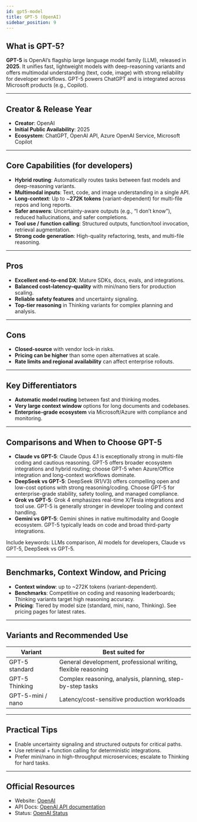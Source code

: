 ```yaml
---
id: gpt5-model
title: GPT-5 (OpenAI)
sidebar_position: 9
---
```


## What is GPT-5?

**GPT-5** is OpenAI’s flagship large language model family (LLM), released in **2025**. It unifies fast, lightweight models with deep-reasoning variants and offers multimodal understanding (text, code, image) with strong reliability for developer workflows. GPT-5 powers ChatGPT and is integrated across Microsoft products (e.g., Copilot).

---

## Creator & Release Year

- **Creator**: OpenAI  
- **Initial Public Availability**: 2025  
- **Ecosystem**: ChatGPT, OpenAI API, Azure OpenAI Service, Microsoft Copilot

---

## Core Capabilities (for developers)

- **Hybrid routing**: Automatically routes tasks between fast models and deep-reasoning variants.  
- **Multimodal inputs**: Text, code, and image understanding in a single API.  
- **Long-context**: Up to ~**272K tokens** (variant-dependent) for multi-file repos and long reports.  
- **Safer answers**: Uncertainty-aware outputs (e.g., “I don’t know”), reduced hallucinations, and safer completions.  
- **Tool use / function calling**: Structured outputs, function/tool invocation, retrieval augmentation.  
- **Strong code generation**: High-quality refactoring, tests, and multi-file reasoning.

---

## Pros

- **Excellent end-to-end DX**: Mature SDKs, docs, evals, and integrations.  
- **Balanced cost–latency–quality** with mini/nano tiers for production scaling.  
- **Reliable safety features** and uncertainty signaling.  
- **Top-tier reasoning** in Thinking variants for complex planning and analysis.

---

## Cons

- **Closed-source** with vendor lock-in risks.  
- **Pricing can be higher** than some open alternatives at scale.  
- **Rate limits and regional availability** can affect enterprise rollouts.

---

## Key Differentiators

- **Automatic model routing** between fast and thinking modes.  
- **Very large context window** options for long documents and codebases.  
- **Enterprise-grade ecosystem** via Microsoft/Azure with compliance and monitoring.

---

## Comparisons and When to Choose GPT-5

- **Claude vs GPT-5**: Claude Opus 4.1 is exceptionally strong in multi-file coding and cautious reasoning. GPT-5 offers broader ecosystem integrations and hybrid routing; choose GPT-5 when Azure/Office integration and long-context workflows dominate.  
- **DeepSeek vs GPT-5**: DeepSeek (R1/V3) offers compelling open and low-cost options with strong reasoning/coding. Choose GPT-5 for enterprise-grade stability, safety tooling, and managed compliance.  
- **Grok vs GPT-5**: Grok 4 emphasizes real-time X/Tesla integrations and tool use. GPT-5 is generally stronger in developer tooling and context handling.  
- **Gemini vs GPT-5**: Gemini shines in native multimodality and Google ecosystem. GPT-5 typically leads on code and broad third-party integrations.

Include keywords: LLMs comparison, AI models for developers, Claude vs GPT-5, DeepSeek vs GPT-5.

---

## Benchmarks, Context Window, and Pricing

- **Context window**: up to ~272K tokens (variant-dependent).  
- **Benchmarks**: Competitive on coding and reasoning leaderboards; Thinking variants target high reasoning accuracy.  
- **Pricing**: Tiered by model size (standard, mini, nano, Thinking). See pricing pages for latest rates.  

---

## Variants and Recommended Use

| Variant | Best suited for |
|---|---|
| GPT-5 standard | General development, professional writing, flexible reasoning |
| GPT-5 Thinking | Complex reasoning, analysis, planning, step-by-step tasks |
| GPT-5-mini / nano | Latency/cost-sensitive production workloads |

---

## Practical Tips

- Enable uncertainty signaling and structured outputs for critical paths.  
- Use retrieval + function calling for deterministic integrations.  
- Prefer mini/nano in high-throughput microservices; escalate to Thinking for hard tasks.

---

## Official Resources

- Website: [OpenAI](https://openai.com)  
- API Docs: [OpenAI API documentation](https://platform.openai.com/docs)  
- Status: [OpenAI Status](https://status.openai.com)

